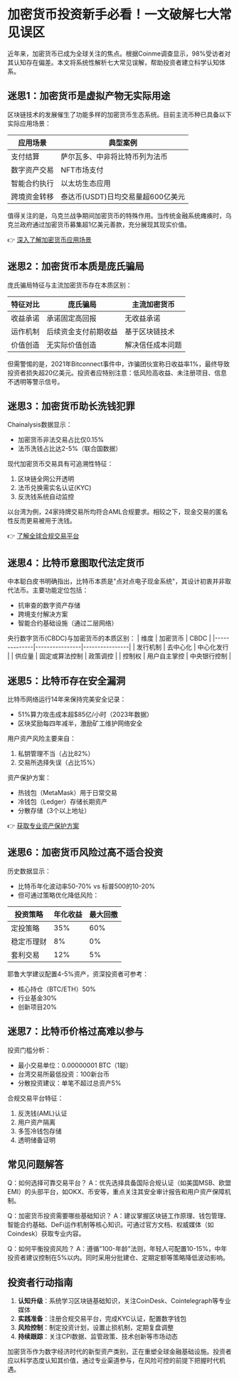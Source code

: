 # 加密货币投资新手必看！一文破解七大常见误区

近年来，加密货币已成为全球关注的焦点。根据Coinme调查显示，98%受访者对其认知存在偏差。本文将系统性解析七大常见误解，帮助投资者建立科学认知体系。

## 迷思1：加密货币是虚拟产物无实际用途

区块链技术的发展催生了功能多样的加密货币生态系统。目前主流币种已具备以下实际应用场景：

| 应用场景       | 典型案例                |
|----------------|-------------------------|
| 支付结算       | 萨尔瓦多、中非将比特币列为法币 |
| 数字资产交易   | NFT市场支付              |
| 智能合约执行   | 以太坊生态应用           |
| 跨境资金转移   | 泰达币(USDT)日均交易量超600亿美元 |

值得关注的是，乌克兰战争期间加密货币的特殊作用。当传统金融系统瘫痪时，乌克兰政府通过加密货币募集超1亿美元善款，充分展现其现实价值。

👉 [深入了解加密货币应用场景](https://bit.ly/okx_welcome)

## 迷思2：加密货币本质是庞氏骗局

庞氏骗局特征与主流加密货币存在本质区别：

| 特征对比       | 庞氏骗局                 | 主流加密货币               |
|----------------|--------------------------|--------------------------|
| 收益承诺       | 承诺固定高回报            | 无收益承诺               |
| 运作机制       | 后续资金支付前期收益      | 基于区块链技术            |
| 价值创造       | 无实际价值创造            | 解决信任成本问题          |

但需警惕的是，2021年Bitconnect事件中，诈骗团伙宣称日收益率1%，最终导致投资者损失超20亿美元。投资者应特别注意：低风险高收益、未注册项目、信息不透明等警示信号。

## 迷思3：加密货币助长洗钱犯罪

Chainalysis数据显示：
- 加密货币非法交易占比仅0.15%
- 法币洗钱占比达2-5%（联合国数据）

现代加密货币交易具有可追溯性特征：
1. 区块链全网公开透明
2. 法币兑换需实名认证(KYC)
3. 反洗钱系统自动监控

以台湾为例，24家持牌交易所均符合AML合规要求。相较之下，现金交易的匿名性反而更易被用于洗钱。

👉 [了解全球合规交易平台](https://bit.ly/okx_welcome)

## 迷思4：比特币意图取代法定货币

中本聪白皮书明确指出，比特币本质是"点对点电子现金系统"，其设计初衷并非取代法币。主要功能定位包括：
- 抗审查的数字资产存储
- 跨境支付解决方案
- 智能合约基础设施（通过二层网络）

央行数字货币(CBDC)与加密货币的本质区别：
| 维度         | 加密货币       | CBDC           |
|--------------|----------------|----------------|
| 发行机制     | 去中心化       | 中心化发行     |
| 供应量       | 固定或算法控制 | 政策调控       |
| 控制权       | 用户自主掌控   | 中央银行控制   |

## 迷思5：比特币存在安全漏洞

比特币网络运行14年来保持完美安全记录：
- 51%算力攻击成本超$85亿/小时（2023年数据）
- 区块奖励每四年减半，激励矿工维护网络安全

用户资产风险主要来自：
1. 私钥管理不当（占比82%）
2. 交易所选择失误（占比15%）

资产保护方案：
- 热钱包（MetaMask）用于日常交易
- 冷钱包（Ledger）存储长期资产
- 分散存储（3个以上地址）

👉 [获取专业资产保护方案](https://bit.ly/okx_welcome)

## 迷思6：加密货币风险过高不适合投资

历史数据显示：
- 比特币年化波动率50-70% vs 标普500的10-20%
- 但可通过策略优化降低风险：
  
| 投资策略   | 年化收益 | 最大回撤 |
|------------|----------|----------|
| 定投策略   | 35%      | 60%      |
| 稳定币理财 | 8%       | 0%       |
| 套利交易   | 12%      | 5%       |

耶鲁大学建议配置4-5%资产，资深投资者可参考：
- 核心持仓（BTC/ETH）50%
- 行业基金30%
- 创新项目20%

## 迷思7：比特币价格过高难以参与

投资门槛分析：
- 最小交易单位：0.00000001 BTC（1聪）
- 台湾交易所最低投资：100新台币
- 分散投资建议：单笔不超过总资产5%

合规交易平台特征：
1. 反洗钱(AML)认证
2. 用户资产隔离
3. 多签冷钱包存储
4. 透明储备证明

## 常见问题解答

Q：如何选择可靠交易平台？
A：优先选择具备国际合规认证（如美国MSB、欧盟EMI）的头部平台，如OKX、币安等，重点关注其安全审计报告和用户资产保障机制。

Q：加密货币投资需要哪些基础知识？
A：建议掌握区块链工作原理、钱包管理、智能合约基础、DeFi运作机制等核心知识。可通过官方文档、权威媒体（如Coindesk）获取专业内容。

Q：如何平衡投资风险？
A：遵循"100-年龄"法则，年轻人可配置10-15%，中年投资者建议控制在5%以内。同时采用分批建仓、定期定额等策略降低波动影响。

## 投资者行动指南

1. **认知升级**：系统学习区块链基础知识，关注CoinDesk、Cointelegraph等专业媒体
2. **实践准备**：注册合规交易平台，完成KYC认证，配置数字钱包
3. **风险控制**：制定投资计划，设置止损机制，定期复盘调整
4. **持续跟踪**：关注CPI数据、监管政策、技术创新等市场动态

加密货币作为数字经济时代的新型资产类别，正在重塑全球金融基础设施。投资者应以科学态度认知其价值，通过专业渠道参与，在风险可控的前提下把握时代机遇。